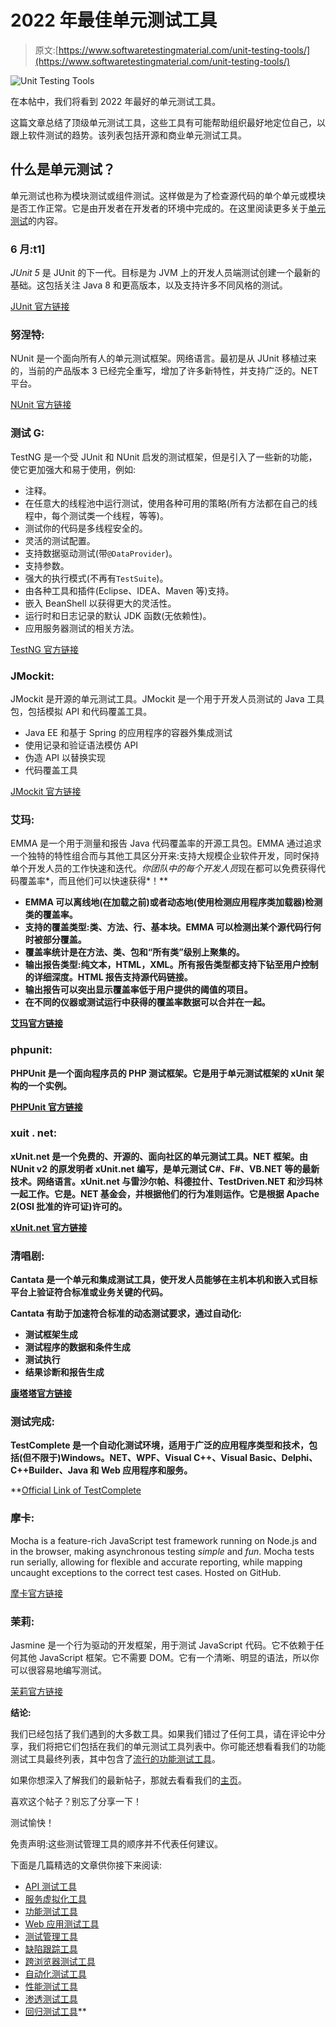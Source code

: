 # 2022 年最佳单元测试工具

> 原文:[https://www.softwaretestingmaterial.com/unit-testing-tools/](https://www.softwaretestingmaterial.com/unit-testing-tools/)

![Unit Testing Tools](img/af1a142cb80ab95174486d1edb2186ff.png "Unit Testing Tools")

在本帖中，我们将看到 2022 年最好的单元测试工具。

这篇文章总结了顶级单元测试工具，这些工具有可能帮助组织最好地定位自己，以跟上软件测试的趋势。该列表包括开源和商业单元测试工具。

## 什么是单元测试？

单元测试也称为模块测试或组件测试。这样做是为了检查源代码的单个单元或模块是否工作正常。它是由开发者在开发者的环境中完成的。在这里阅读更多关于[单元测试](https://www.softwaretestingmaterial.com/unit-testing/)的内容。

### 6 月:t1]

*JUnit 5* 是 JUnit 的下一代。目标是为 JVM 上的开发人员端测试创建一个最新的基础。这包括关注 Java 8 和更高版本，以及支持许多不同风格的测试。

[JUnit 官方链接](https://junit.org/junit5/)

### 努涅特:

NUnit 是一个面向所有人的单元测试框架。网络语言。最初是从 JUnit 移植过来的，当前的产品版本 3 已经完全重写，增加了许多新特性，并支持广泛的。NET 平台。

[NUnit 官方链接](https://nunit.org/)

### **测试 G:**

TestNG 是一个受 JUnit 和 NUnit 启发的测试框架，但是引入了一些新的功能，使它更加强大和易于使用，例如:

*   注释。
*   在任意大的线程池中运行测试，使用各种可用的策略(所有方法都在自己的线程中，每个测试类一个线程，等等)。
*   测试你的代码是多线程安全的。
*   灵活的测试配置。
*   支持数据驱动测试(带`@DataProvider`)。
*   支持参数。
*   强大的执行模式(不再有`TestSuite`)。
*   由各种工具和插件(Eclipse、IDEA、Maven 等)支持。
*   嵌入 BeanShell 以获得更大的灵活性。
*   运行时和日志记录的默认 JDK 函数(无依赖性)。
*   应用服务器测试的相关方法。

[TestNG 官方链接](https://testng.org/doc/)

### **JMockit:**

JMockit 是开源的单元测试工具。JMockit 是一个用于开发人员测试的 Java 工具包，包括模拟 API 和代码覆盖工具。

*   Java EE 和基于 Spring 的应用程序的容器外集成测试
*   使用记录和验证语法模仿 API
*   伪造 API 以替换实现
*   代码覆盖工具

[JMockit 官方链接](https://jmockit.github.io/)

### **艾玛:**

EMMA 是一个用于测量和报告 Java 代码覆盖率的开源工具包。EMMA 通过追求一个独特的特性组合而与其他工具区分开来:支持大规模企业软件开发，同时保持单个开发人员的工作快速和迭代。*你团队中的每个开发人员*现在都可以免费获得代码覆盖率*，而且他们可以快速获得*！**

*   **EMMA 可以离线地(在加载之前)或者动态地(使用检测应用程序类加载器)检测类的覆盖率。**
*   **支持的覆盖类型:类、方法、行、基本块。EMMA 可以检测出某个源代码行何时被部分覆盖。**
*   **覆盖率统计是在方法、类、包和“所有类”级别上聚集的。**
*   **输出报告类型:纯文本，HTML，XML。所有报告类型都支持下钻至用户控制的详细深度。HTML 报告支持源代码链接。**
*   **输出报告可以突出显示覆盖率低于用户提供的阈值的项目。**
*   **在不同的仪器或测试运行中获得的覆盖率数据可以合并在一起。**

**[艾玛官方链接](http://emma.sourceforge.net/)**

### **phpunit:**

**PHPUnit 是一个面向程序员的 PHP 测试框架。它是用于单元测试框架的 xUnit 架构的一个实例。**

**[PHPUnit 官方链接](https://phpunit.de/)**

### ****xuit . net:****

**xUnit.net 是一个免费的、开源的、面向社区的单元测试工具。NET 框架。由 NUnit v2 的原发明者 xUnit.net 编写，是单元测试 C#、F#、VB.NET 等的最新技术。网络语言。xUnit.net 与雷沙尔帕、科德拉什、TestDriven.NET 和沙玛林一起工作。它是。NET 基金会，并根据他们的行为准则运作。它是根据 Apache 2(OSI 批准的许可证)许可的。**

**[xUnit.net 官方链接](https://xunit.net/)**

### ****清唱剧:****

**Cantata 是一个单元和集成测试工具，使开发人员能够在主机本机和嵌入式目标平台上验证符合标准或业务关键的代码。**

**Cantata 有助于加速符合标准的动态测试要求，通过自动化:**

*   **测试框架生成**
*   **测试程序的数据和条件生成**
*   **测试执行**
*   **结果诊断和报告生成**

**[康塔塔官方链接](https://www.qa-systems.com/tools/cantata/)**

### ****测试完成:****

**TestComplete 是一个自动化测试环境，适用于广泛的应用程序类型和技术，包括(但不限于)Windows。NET、WPF、Visual C++、Visual Basic、Delphi、C++Builder、Java 和 Web 应用程序和服务。**

**[Official Link of TestComplete](https://smartbear.com/product/testcomplete/overview/) 

### 摩卡:

Mocha is a feature-rich JavaScript test framework running on Node.js and in the browser, making asynchronous testing *simple* and *fun*. Mocha tests run serially, allowing for flexible and accurate reporting, while mapping uncaught exceptions to the correct test cases. Hosted on GitHub.

[摩卡官方链接](https://mochajs.org/)

### **茉莉:**

Jasmine 是一个行为驱动的开发框架，用于测试 JavaScript 代码。它不依赖于任何其他 JavaScript 框架。它不需要 DOM。它有一个清晰、明显的语法，所以你可以很容易地编写测试。

[茉莉官方链接](https://jasmine.github.io/)

**结论:**

我们已经包括了我们遇到的大多数工具。如果我们错过了任何工具，请在评论中分享，我们将把它们包括在我们的单元测试工具列表中。你可能还想看看我们的功能测试工具最终列表，其中包含了[流行的功能测试工具](https://www.softwaretestingmaterial.com/functional-testing-tools/)。

如果你想深入了解我们的最新帖子，那就去看看我们的[主页](https://www.softwaretestingmaterial.com/)。

喜欢这个帖子？别忘了分享一下！

测试愉快！

免责声明:这些测试管理工具的顺序并不代表任何建议。

下面是几篇精选的文章供你接下来阅读:

*   [API 测试工具](https://www.softwaretestingmaterial.com/best-api-testing-tools/)
*   [服务虚拟化工具](https://www.softwaretestingmaterial.com/service-virtualization-tools/)
*   [功能测试工具](https://www.softwaretestingmaterial.com/functional-testing-tools/)
*   [Web 应用测试工具](https://www.softwaretestingmaterial.com/web-application-testing-tools/)
*   [测试管理工具](https://www.softwaretestingmaterial.com/test-management-tools/)
*   [缺陷跟踪工具](https://www.softwaretestingmaterial.com/popular-defect-tracking-tools/)
*   [跨浏览器测试工具](https://www.softwaretestingmaterial.com/best-cross-browser-testing-tools/)
*   [自动化测试工具](https://www.softwaretestingmaterial.com/best-automation-testing-tools-2018/)
*   [性能测试工具](https://www.softwaretestingmaterial.com/performance-testing-tools/)
*   [渗透测试工具](https://www.softwaretestingmaterial.com/penetration-testing-tools/)
*   [回归测试工具](https://www.softwaretestingmaterial.com/regression-testing-tools/)**